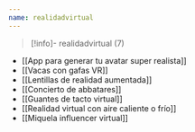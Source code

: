 ```yaml
---
name: realidadvirtual
---
```

> [!info]- realidadvirtual (7)

- [[App para generar tu avatar super realista]]
- [[Vacas con gafas VR]]
- [[Lentillas de realidad aumentada]]
- [[Concierto de abbatares]]
- [[Guantes de tacto virtual]]
- [[Realidad virtual con aire caliente o frío]]
- [[Miquela influencer virtual]]
